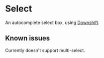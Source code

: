 # Select

An autocomplete select box, using [Downshift](https://github.com/downshift-js/downshift).

## Known issues

Currently doesn't support multi-select.
